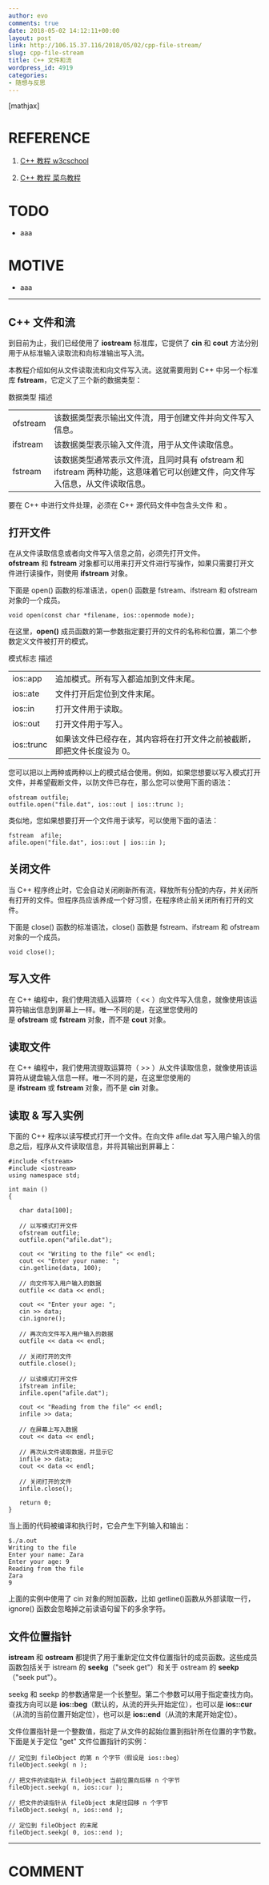 ```yaml
---
author: evo
comments: true
date: 2018-05-02 14:12:11+00:00
layout: post
link: http://106.15.37.116/2018/05/02/cpp-file-stream/
slug: cpp-file-stream
title: C++ 文件和流
wordpress_id: 4919
categories:
- 随想与反思
---
```


<!-- more -->

[mathjax]


# REFERENCE





 	
  1. [C++ 教程 w3cschool](https://www.w3cschool.cn/cpp/)

 	
  2. [C++ 教程 菜鸟教程](http://www.runoob.com/cplusplus/cpp-tutorial.html)




# TODO





 	
  * aaa




# MOTIVE





 	
  * aaa





* * *





## C++ 文件和流


到目前为止，我们已经使用了 **iostream** 标准库，它提供了 **cin** 和 **cout** 方法分别用于从标准输入读取流和向标准输出写入流。

本教程介绍如何从文件读取流和向文件写入流。这就需要用到 C++ 中另一个标准库 **fstream**，它定义了三个新的数据类型：
<table class="reference notranslate " >
<tbody >
<tr >
数据类型
描述
</tr>
<tr >

<td >ofstream
</td>

<td >该数据类型表示输出文件流，用于创建文件并向文件写入信息。
</td>
</tr>
<tr >

<td >ifstream
</td>

<td >该数据类型表示输入文件流，用于从文件读取信息。
</td>
</tr>
<tr >

<td >fstream
</td>

<td >该数据类型通常表示文件流，且同时具有 ofstream 和 ifstream 两种功能，这意味着它可以创建文件，向文件写入信息，从文件读取信息。
</td>
</tr>
</tbody>
</table>
要在 C++ 中进行文件处理，必须在 C++ 源代码文件中包含头文件 <iostream> 和 <fstream>。


## 打开文件


在从文件读取信息或者向文件写入信息之前，必须先打开文件。**ofstream** 和 **fstream** 对象都可以用来打开文件进行写操作，如果只需要打开文件进行读操作，则使用 **ifstream** 对象。

下面是 open() 函数的标准语法，open() 函数是 fstream、ifstream 和 ofstream 对象的一个成员。

    
    void open(const char *filename, ios::openmode mode);
    


在这里，**open()** 成员函数的第一参数指定要打开的文件的名称和位置，第二个参数定义文件被打开的模式。
<table class="reference notranslate " >
<tbody >
<tr >
模式标志
描述
</tr>
<tr >

<td >ios::app
</td>

<td >追加模式。所有写入都追加到文件末尾。
</td>
</tr>
<tr >

<td >ios::ate
</td>

<td >文件打开后定位到文件末尾。
</td>
</tr>
<tr >

<td >ios::in
</td>

<td >打开文件用于读取。
</td>
</tr>
<tr >

<td >ios::out
</td>

<td >打开文件用于写入。
</td>
</tr>
<tr >

<td >ios::trunc
</td>

<td >如果该文件已经存在，其内容将在打开文件之前被截断，即把文件长度设为 0。
</td>
</tr>
</tbody>
</table>
您可以把以上两种或两种以上的模式结合使用。例如，如果您想要以写入模式打开文件，并希望截断文件，以防文件已存在，那么您可以使用下面的语法：

    
    ofstream outfile;
    outfile.open("file.dat", ios::out | ios::trunc );
    


类似地，您如果想要打开一个文件用于读写，可以使用下面的语法：

    
    fstream  afile;
    afile.open("file.dat", ios::out | ios::in );
    




## 关闭文件


当 C++ 程序终止时，它会自动关闭刷新所有流，释放所有分配的内存，并关闭所有打开的文件。但程序员应该养成一个好习惯，在程序终止前关闭所有打开的文件。

下面是 close() 函数的标准语法，close() 函数是 fstream、ifstream 和 ofstream 对象的一个成员。

    
    void close();
    




## 写入文件


在 C++ 编程中，我们使用流插入运算符（ << ）向文件写入信息，就像使用该运算符输出信息到屏幕上一样。唯一不同的是，在这里您使用的是 **ofstream** 或 **fstream** 对象，而不是 **cout** 对象。


## 读取文件


在 C++ 编程中，我们使用流提取运算符（ >> ）从文件读取信息，就像使用该运算符从键盘输入信息一样。唯一不同的是，在这里您使用的是 **ifstream** 或 **fstream** 对象，而不是 **cin** 对象。


## 读取 & 写入实例


下面的 C++ 程序以读写模式打开一个文件。在向文件 afile.dat 写入用户输入的信息之后，程序从文件读取信息，并将其输出到屏幕上：

    
    #include <fstream>
    #include <iostream>
    using namespace std;
     
    int main ()
    {
        
       char data[100];
    
       // 以写模式打开文件
       ofstream outfile;
       outfile.open("afile.dat");
    
       cout << "Writing to the file" << endl;
       cout << "Enter your name: "; 
       cin.getline(data, 100);
    
       // 向文件写入用户输入的数据
       outfile << data << endl;
    
       cout << "Enter your age: "; 
       cin >> data;
       cin.ignore();
       
       // 再次向文件写入用户输入的数据
       outfile << data << endl;
    
       // 关闭打开的文件
       outfile.close();
    
       // 以读模式打开文件
       ifstream infile; 
       infile.open("afile.dat"); 
     
       cout << "Reading from the file" << endl; 
       infile >> data; 
    
       // 在屏幕上写入数据
       cout << data << endl;
       
       // 再次从文件读取数据，并显示它
       infile >> data; 
       cout << data << endl; 
    
       // 关闭打开的文件
       infile.close();
    
       return 0;
    }


当上面的代码被编译和执行时，它会产生下列输入和输出：

    
    $./a.out
    Writing to the file
    Enter your name: Zara
    Enter your age: 9
    Reading from the file
    Zara
    9
    


上面的实例中使用了 cin 对象的附加函数，比如 getline()函数从外部读取一行，ignore() 函数会忽略掉之前读语句留下的多余字符。


## 文件位置指针


**istream** 和 **ostream** 都提供了用于重新定位文件位置指针的成员函数。这些成员函数包括关于 istream 的 **seekg**（"seek get"）和关于 ostream 的 **seekp**（"seek put"）。

seekg 和 seekp 的参数通常是一个长整型。第二个参数可以用于指定查找方向。查找方向可以是 **ios::beg**（默认的，从流的开头开始定位），也可以是 **ios::cur**（从流的当前位置开始定位），也可以是 **ios::end**（从流的末尾开始定位）。

文件位置指针是一个整数值，指定了从文件的起始位置到指针所在位置的字节数。下面是关于定位 "get" 文件位置指针的实例：

    
    // 定位到 fileObject 的第 n 个字节（假设是 ios::beg）
    fileObject.seekg( n );
    
    // 把文件的读指针从 fileObject 当前位置向后移 n 个字节
    fileObject.seekg( n, ios::cur );
    
    // 把文件的读指针从 fileObject 末尾往回移 n 个字节
    fileObject.seekg( n, ios::end );
    
    // 定位到 fileObject 的末尾
    fileObject.seekg( 0, ios::end );
    
























* * *





# COMMENT



